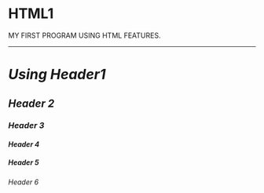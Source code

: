 # HTML1
MY FIRST PROGRAM USING HTML FEATURES.
<hr> 
<!DOCTYPE html>
<html>
<head>
<title> Hello! This Is HANSIKA GOEL</title>
</head>
<body> 
<i>
<h1> Using Header1</h1>
<h2> Header 2</h2>
<h3> Header 3</h3>
<h4> Header 4</h4>
<h5> Header 5</h5>
<h6> Header 6</h6>
</body>
</html>